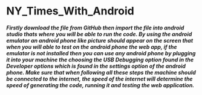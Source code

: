# NY_Times_With_Android

***Firstly download the file from GitHub then import the file into android studio thats where you will be able to run the code. By using the android emulator an android  phone like picture should appear on the screen that when you will able to test on the android phone the web app, if the emulator is not installed then you can use any android phone by plugging it into your machine the choosing the USB Debugging option found in the Developer options which is found in the settings option of the android phone. Make sure that when following all these steps the machine should be connected to the internet, the speed of the internet will determine the speed of generating the code, running it and testing the web application.***
